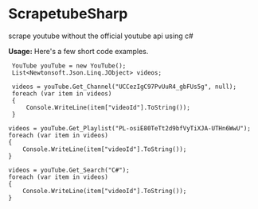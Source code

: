 # ScrapetubeSharp
scrape youtube without the official youtube api using c#

**Usage:**
Here's a few short code examples.
```
 YouTube youTube = new YouTube();
 List<Newtonsoft.Json.Linq.JObject> videos;
 
 videos = youTube.Get_Channel("UCCezIgC97PvUuR4_gbFUs5g", null);
 foreach (var item in videos)
 {
     Console.WriteLine(item["videoId"].ToString());
 }
 
videos = youTube.Get_Playlist("PL-osiE80TeTt2d9bfVyTiXJA-UTHn6WwU");
foreach (var item in videos)
{
    Console.WriteLine(item["videoId"].ToString());
}

videos = youTube.Get_Search("C#");
foreach (var item in videos)
{
    Console.WriteLine(item["videoId"].ToString());
}


```
